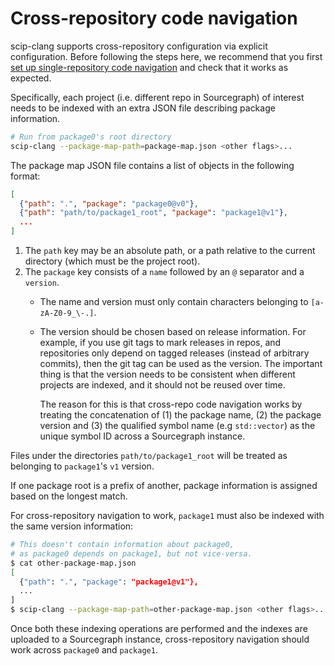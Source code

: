 # Cross-repository code navigation

scip-clang supports cross-repository configuration via explicit configuration.
Before following the steps here, we recommend that you first
[set up single-repository code navigation](/README.md#usage)
and check that it works as expected.

Specifically, each project (i.e. different repo in Sourcegraph)
of interest needs to be indexed with
an extra JSON file describing package information.

```bash
# Run from package0's root directory
scip-clang --package-map-path=package-map.json <other flags>...
```

The package map JSON file contains a list of objects in the following format:

```json
[
  {"path": ".", "package": "package0@v0"},
  {"path": "path/to/package1_root", "package": "package1@v1"},
  ...
]
```

1. The `path` key may be an absolute path, or a path relative to the current directory
   (which must be the project root).
2. The `package` key consists of a `name` followed by an `@` separator and a `version`.
   - The name and version must only contain characters belonging to `[a-zA-Z0-9_\-.]`.
   - The version should be chosen based on release information.
     For example, if you use git tags to mark releases in repos,
     and repositories only depend on tagged releases (instead of arbitrary commits),
     then the git tag can be used as the version.
     The important thing is that the version needs to be consistent when
     different projects are indexed, and it should not be reused over time.

     The reason for this is that cross-repo code navigation works
     by treating the concatenation of (1) the package name,
     (2) the package version and (3) the qualified symbol name
     (e.g `std::vector`) as the unique symbol ID across a Sourcegraph instance.

Files under the directories `path/to/package1_root`
will be treated as belonging to `package1`'s `v1` version.

If one package root is a prefix of another, package information
is assigned based on the longest match.

For cross-repository navigation to work,
`package1` must also be indexed with the same version information:

```bash
# This doesn't contain information about package0,
# as package0 depends on package1, but not vice-versa.
$ cat other-package-map.json
[
  {"path": ".", "package": "package1@v1"},
  ...
]
$ scip-clang --package-map-path=other-package-map.json <other flags>...
```

Once both these indexing operations are performed and the indexes
are uploaded to a Sourcegraph instance, cross-repository navigation
should work across `package0` and `package1`.

